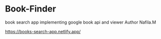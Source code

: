 # Book-Finder
book search app implementing google book api and viewer
Author Nafila.M

https://books-search-app.netlify.app/

